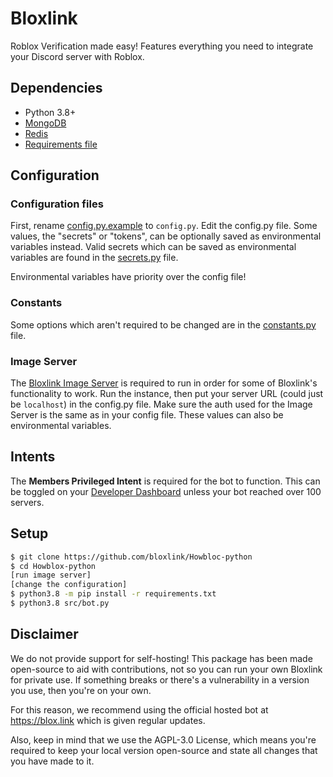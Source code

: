 # Bloxlink

Roblox Verification made easy! Features everything you need to integrate your Discord server with Roblox.

## Dependencies
  - Python 3.8+
  - [MongoDB](https://www.mongodb.com/)
  - [Redis](https://redis.io)
  - [Requirements file](https://github.com/jeremy-roblox/Howblox-python/blob/master/requirements.txt)

## Configuration
  ### Configuration files
  First, rename [config.py.example](https://github.com/jeremy-roblox/Howblox-python/blob/master/src/config.py.example) to `config.py`.
  Edit the config.py file. Some values, the "secrets" or "tokens", can be optionally saved as environmental variables instead.
  Valid secrets which can be saved as environmental variables are found in the [secrets.py](https://github.com/jeremy-roblox/Howblox-python/blob/master/src/resources/secrets.py) file.

  Environmental variables have priority over the config file!

  ### Constants
  Some options which aren't required to be changed are in the [constants.py](https://github.com/jeremy-roblox/Howblox-python/blob/master/src/resources/constants.py) file.

  ### Image Server
  The [Bloxlink Image Server](https://github.com/jeremy-roblox/image-server) is required to run in order for some of Bloxlink's functionality to work. Run the instance, then put your server URL (could just be `localhost`) in the config.py file. Make sure the auth used for the Image Server is the same as in your config file. These values can also be environmental variables.

## Intents
The **Members Privileged Intent** is required for the bot to function. This can be toggled on your [Developer Dashboard](https://discord.com/developers/applications) unless your bot reached over 100 servers.

## Setup
```sh
$ git clone https://github.com/bloxlink/Howbloc-python
$ cd Howblox-python
[run image server]
[change the configuration]
$ python3.8 -m pip install -r requirements.txt
$ python3.8 src/bot.py
```

## Disclaimer
We do not provide support for self-hosting! This package has been made open-source to aid with contributions, not so you can run your own Bloxlink for private use. If something breaks or there's a vulnerability in a version you use, then you're on your own.

For this reason, we recommend using the official hosted bot at https://blox.link which is given regular updates.

Also, keep in mind that we use the AGPL-3.0 License, which means you're required to keep your local version open-source and state all changes that you have made to it.
